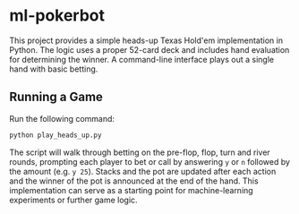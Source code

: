 # ml-pokerbot

This project provides a simple heads-up Texas Hold'em implementation in Python. The
logic uses a proper 52-card deck and includes hand evaluation for determining the
winner. A command-line interface plays out a single hand with basic betting.

## Running a Game

Run the following command:

```bash
python play_heads_up.py
```

The script will walk through betting on the pre-flop, flop, turn and river rounds,
prompting each player to bet or call by answering `y` or `n` followed by the
amount (e.g. `y 25`). Stacks and the
pot are updated after each action and the winner of the pot is announced at the
end of the hand. This implementation can serve as a starting point for
machine-learning experiments or further game logic.
